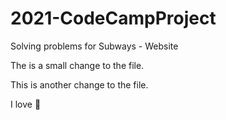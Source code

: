 # 2021-CodeCampProject
Solving problems for Subways - Website

The is a small change to the file.

This is another change to the file. 

I love :pizza:
